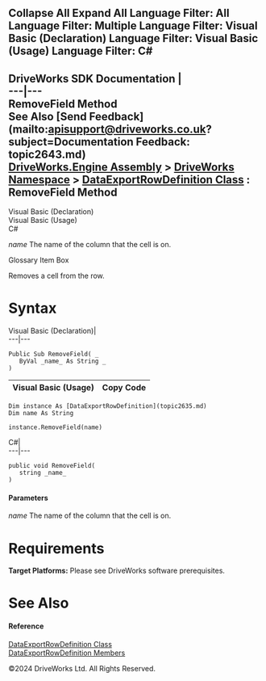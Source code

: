        

 Collapse All Expand All  Language Filter: All  Language Filter: Multiple  Language Filter: Visual Basic (Declaration) Language Filter: Visual Basic (Usage) Language Filter: C#  
---  
DriveWorks SDK Documentation  |   
---|---  
RemoveField Method   
See Also [Send Feedback](mailto:apisupport@driveworks.co.uk?subject=Documentation Feedback: topic2643.md)  
[DriveWorks.Engine Assembly](topic2156.md) > [DriveWorks Namespace](topic2159.md) > [DataExportRowDefinition Class](topic2635.md) : RemoveField Method  
---  
  
Visual Basic (Declaration)    
Visual Basic (Usage)    
C# 

_name_
    The name of the column that the cell is on.

Glossary Item Box

Removes a cell from the row. 

# Syntax

Visual Basic (Declaration)|   
---|---  
      
    
    Public Sub RemoveField( _
       ByVal _name_ As String _
    )   
  
Visual Basic (Usage)| Copy Code  
---|---  
      
    
    Dim instance As [DataExportRowDefinition](topic2635.md)
    Dim name As String
     
    instance.RemoveField(name)  
  
C#|   
---|---  
      
    
    public void RemoveField( 
       string _name_
    )  
  
#### Parameters

 _name_
    The name of the column that the cell is on.

# Requirements

**Target Platforms:** Please see DriveWorks software prerequisites.

# See Also

#### Reference

[DataExportRowDefinition Class](topic2635.md)   
[DataExportRowDefinition Members](topic2636.md)

©2024 DriveWorks Ltd. All Rights Reserved.
